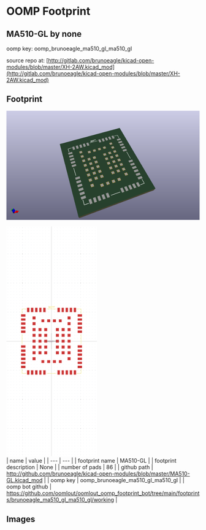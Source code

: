 # OOMP Footprint  
## MA510-GL  by none  
  
oomp key: oomp_brunoeagle_ma510_gl_ma510_gl  
  
source repo at: [http://gitlab.com/brunoeagle/kicad-open-modules/blob/master/XH-2AW.kicad_mod](http://gitlab.com/brunoeagle/kicad-open-modules/blob/master/XH-2AW.kicad_mod)  
## Footprint  
  
[![working_kicad_pcb_3d.png](working_kicad_pcb_3d_600.png)](working_kicad_pcb_3d.png)  
  
[![working.png](working_600.png)](working.png)  
| name | value | 
| --- | --- | 
| footprint name | MA510-GL | 
| footprint description | None | 
| number of pads | 86 | 
| github path | http://github.com/brunoeagle/kicad-open-modules/blob/master/MA510-GL.kicad_mod | 
| oomp key | oomp_brunoeagle_ma510_gl_ma510_gl | 
| oomp bot github | https://github.com/oomlout/oomlout_oomp_footprint_bot/tree/main/footprints/brunoeagle_ma510_gl_ma510_gl/working | 
## Images  
